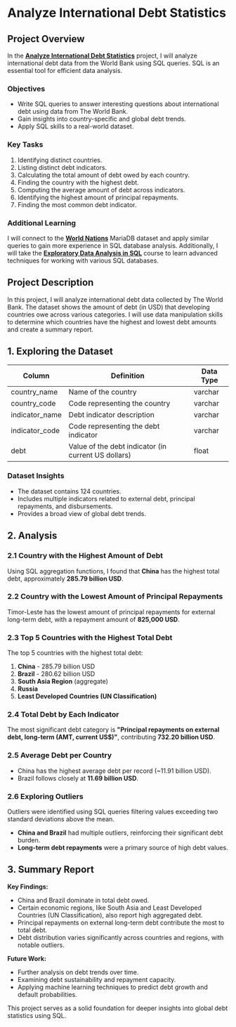 # Analyze International Debt Statistics

## Project Overview

In the [**Analyze International Debt Statistics**](https://shard-particle-6f4.notion.site/Analyze-International-Debt-Statistics-1772d939cc0c8071be63f28bb1f0abf7?pvs=4) project, I will analyze international debt data from the World Bank using SQL queries. SQL is an essential tool for efficient data analysis.

### Objectives
- Write SQL queries to answer interesting questions about international debt using data from The World Bank.
- Gain insights into country-specific and global debt trends.
- Apply SQL skills to a real-world dataset.

### Key Tasks
1. Identifying distinct countries.
2. Listing distinct debt indicators.
3. Calculating the total amount of debt owed by each country.
4. Finding the country with the highest debt.
5. Computing the average amount of debt across indicators.
6. Identifying the highest amount of principal repayments.
7. Finding the most common debt indicator.

### Additional Learning
I will connect to the [**World Nations**](https://www.datacamp.com/workspace/datasets/sample-integration-mariadb) MariaDB dataset and apply similar queries to gain more experience in SQL database analysis. Additionally, I will take the [**Exploratory Data Analysis in SQL**](https://www.datacamp.com/courses/exploratory-data-analysis-in-sql) course to learn advanced techniques for working with various SQL databases.

## Project Description

In this project, I will analyze international debt data collected by The World Bank. The dataset shows the amount of debt (in USD) that developing countries owe across various categories. I will use data manipulation skills to determine which countries have the highest and lowest debt amounts and create a summary report.

## 1. Exploring the Dataset

| Column | Definition | Data Type |
| --- | --- | --- |
| country_name | Name of the country | varchar |
| country_code | Code representing the country | varchar |
| indicator_name | Debt indicator description | varchar |
| indicator_code | Code representing the debt indicator | varchar |
| debt | Value of the debt indicator (in current US dollars) | float |

### Dataset Insights
- The dataset contains 124 countries.
- Includes multiple indicators related to external debt, principal repayments, and disbursements.
- Provides a broad view of global debt trends.

## 2. Analysis

### 2.1 Country with the Highest Amount of Debt
Using SQL aggregation functions, I found that **China** has the highest total debt, approximately **285.79 billion USD**.

### 2.2 Country with the Lowest Amount of Principal Repayments
Timor-Leste has the lowest amount of principal repayments for external long-term debt, with a repayment amount of **825,000 USD**.

### 2.3 Top 5 Countries with the Highest Total Debt
The top 5 countries with the highest total debt:
1. **China** - 285.79 billion USD
2. **Brazil** - 280.62 billion USD
3. **South Asia Region** (aggregate)
4. **Russia**
5. **Least Developed Countries (UN Classification)**

### 2.4 Total Debt by Each Indicator
The most significant debt category is **"Principal repayments on external debt, long-term (AMT, current US$)"**, contributing **732.20 billion USD**.

### 2.5 Average Debt per Country
- China has the highest average debt per record (~11.91 billion USD).
- Brazil follows closely at **11.69 billion USD**.

### 2.6 Exploring Outliers
Outliers were identified using SQL queries filtering values exceeding two standard deviations above the mean.
- **China and Brazil** had multiple outliers, reinforcing their significant debt burden.
- **Long-term debt repayments** were a primary source of high debt values.

## 3. Summary Report

**Key Findings:**
- China and Brazil dominate in total debt owed.
- Certain economic regions, like South Asia and Least Developed Countries (UN Classification), also report high aggregated debt.
- Principal repayments on external long-term debt contribute the most to total debt.
- Debt distribution varies significantly across countries and regions, with notable outliers.

**Future Work:**
- Further analysis on debt trends over time.
- Examining debt sustainability and repayment capacity.
- Applying machine learning techniques to predict debt growth and default probabilities.

This project serves as a solid foundation for deeper insights into global debt statistics using SQL.

